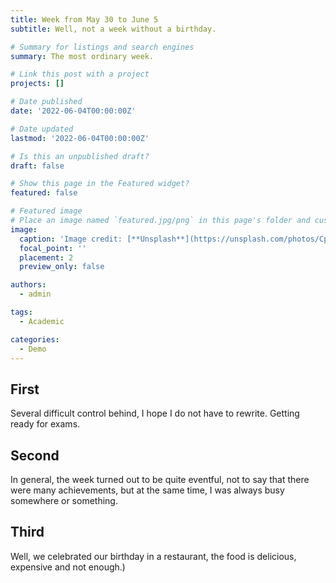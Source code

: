 ```yaml
---
title: Week from May 30 to June 5
subtitle: Well, not a week without a birthday.

# Summary for listings and search engines
summary: The most ordinary week.

# Link this post with a project
projects: []

# Date published
date: '2022-06-04T00:00:00Z'

# Date updated
lastmod: '2022-06-04T00:00:00Z'

# Is this an unpublished draft?
draft: false

# Show this page in the Featured widget?
featured: false

# Featured image
# Place an image named `featured.jpg/png` in this page's folder and customize its options here.
image:
  caption: 'Image credit: [**Unsplash**](https://unsplash.com/photos/CpkOjOcXdUY)'
  focal_point: ''
  placement: 2
  preview_only: false

authors:
  - admin

tags:
  - Academic

categories:
  - Demo
---
```


## First


Several difficult control behind, I hope I do not have to rewrite. Getting ready for exams.

## Second


In general, the week turned out to be quite eventful, not to say that there were many achievements, but at the same time, I was always busy somewhere or something.

## Third


Well, we celebrated our birthday in a restaurant, the food is delicious, expensive and not enough.)

